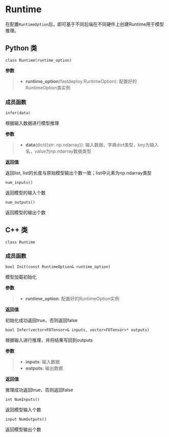 # Runtime

在配置`RuntimeOption`后，即可基于不同后端在不同硬件上创建Runtime用于模型推理。

## Python 类

```
class Runtime(runtime_option)
```
**参数**
> * **runtime_option**(fastdeploy.RuntimeOption): 配置好的RuntimeOption类实例

### 成员函数

```
infer(data)
```
根据输入数据进行模型推理

**参数**

> * **data**(dict({str: np.ndarray}): 输入数据，字典dict类型，key为输入名，value为np.ndarray数据类型

**返回值**

返回list, list的长度与原始模型输出个数一致；list中元素为np.ndarray类型


```
num_inputs()
```
返回模型的输入个数

```
num_outputs()
```
返回模型的输出个数


## C++ 类

```
class Runtime
```

### 成员函数

```
bool Init(const RuntimeOption& runtime_option)
```
模型加载初始化

**参数**

> * **runtime_option**: 配置好的RuntimeOption实例

**返回值**

初始化成功返回true，否则返回false


```
bool Infer(vector<FDTensor>& inputs, vector<FDTensor>* outputs)
```
根据输入进行推理，并将结果写回到outputs

**参数**

> * **inputs**: 输入数据
> * **outputs**: 输出数据

**返回值**

推理成功返回true，否则返回false

```
int NumInputs()
```
返回模型输入个数

```
input NumOutputs()
```
返回模型输出个数
